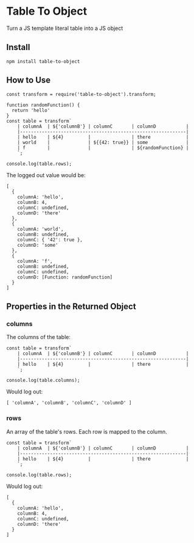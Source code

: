 # Table To Object
Turn a JS template literal table into a JS object

## Install

`npm install table-to-object`

## How to Use

```ecmascript 6
const transform = require('table-to-object').transform;

function randomFunction() {
  return 'hello'
}
const table = transform`
    | columnA  | ${'columnB'} | columnC       | columnD           |
    |-------------------------------------------------------------|
    | hello    | ${4}         |               | there             |
    | world    |              | ${{42: true}} | some              |
    | f        |              |               | ${randomFunction} |
    `;

console.log(table.rows);
```

The logged out value would be:
```ecmascript 6
[
  {
    columnA: 'hello',
    columnB: 4,
    columnC: undefined,
    columnD: 'there'
  },
  {
    columnA: 'world',
    columnB: undefined,
    columnC: { '42': true },
    columnD: 'some'
  },
  {
    columnA: 'f',
    columnB: undefined,
    columnC: undefined,
    columnD: [Function: randomFunction]
  }
]
```

## Properties in the Returned Object

### columns
The columns of the table:

```ecmascript 6
const table = transform`
    | columnA  | ${'columnB'} | columnC       | columnD           |
    |-------------------------------------------------------------|
    | hello    | ${4}         |               | there             |
    `;

console.log(table.columns);
```
Would log out:

```ecmascript 6
[ 'columnA', 'columnB', 'columnC', 'columnD' ]
```

### rows
An array of the table's rows. Each row is mapped to the column.
```ecmascript 6
const table = transform`
    | columnA  | ${'columnB'} | columnC       | columnD           |
    |-------------------------------------------------------------|
    | hello    | ${4}         |               | there             |
    `;

console.log(table.rows);
```
Would log out:
```ecmascript 6
[
  {
    columnA: 'hello',
    columnB: 4,
    columnC: undefined,
    columnD: 'there'
  }
]

```
 